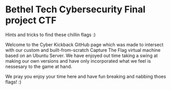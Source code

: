 # Bethel Tech Cybersecurity Final project CTF

Hints and tricks to find these chillin flags :)

Welcome to the Cyber Kickback GitHub page which was made to intersect with our custom and built-from-scratch Capture The Flag virtual machine based on an Ubuntu Server.
We have enjoyed out time taking a swing at making our own versions and have only incorporated what we feel is nessesary to the game at hand.

We pray you enjoy your time here and have fun breaking and nabbing thoes flags! :)

